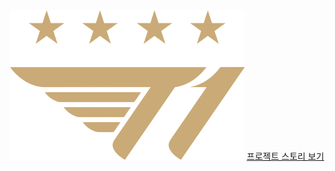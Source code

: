 <div align="center">
  <img src="image/footer_logo.png" alt="t1 우승" magin-bottom= "100px" />
  <a href="https://xii1071.github.io/project/" height="30px" width="40" backgroud="#ff0000"/>프로젝트 스토리 보기</a>
</div>
  
